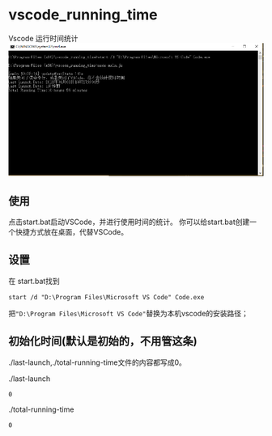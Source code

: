 # vscode_running_time
Vscode 运行时间统计
![show](./show.PNG)
## 使用 

点击start.bat启动VSCode，并进行使用时间的统计。
你可以给start.bat创建一个快捷方式放在桌面，代替VSCode。

## 设置
在 start.bat找到
```
start /d "D:\Program Files\Microsoft VS Code" Code.exe
```
把`"D:\Program Files\Microsoft VS Code"`替换为本机vscode的安装路径；

## 初始化时间(默认是初始的，不用管这条)
./last-launch,./total-running-time文件的内容都写成0。

./last-launch
```
0
```

./total-running-time
```
0
```